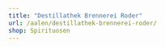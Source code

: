 ```yaml
---
title: "Destillathek Brennerei Roder"
url: /aalen/destillathek-brennerei-roder/
shop: Spirituosen
---
```

